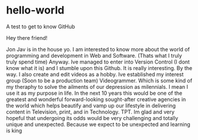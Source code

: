 # hello-world
A test to get to know GitHub

Hey there friend!

Jon Jav is in the house yo. I am interested to know more about the world of programming and development in Web and Software. (Thats what I truly truly spend time)
Anyway. Ive managed to enter into Version Control (I dont know what it is) and I stumble upon this Github. It is really interesting.
By the way. I also create and edit videos as a hobby. Ive established my interest group (Soon to be a production team) Videogrammer. Which is some kind of my theraphy to solve the ailments of our depression as milennials. I mean I use it as my purpose in life.
In the next 10 years this would be one of the greatest and wonderful forward-looking sought-after creative agencies in the world which helps beautify and vamp up our lifestyle in delivering content in Television, print, and in Technology.
TPT.
Im glad and very hopeful that undergoing its odds would be very challenging and totally unique and unexpected. Because we expect to be unexpected and learning is king
